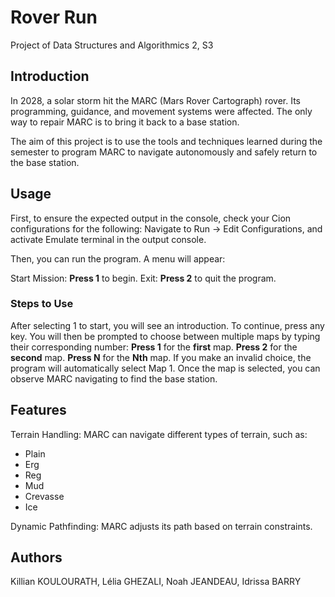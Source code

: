 # Rover Run
Project of Data Structures and Algorithmics 2, S3

## Introduction
In 2028, a solar storm hit the MARC (Mars Rover Cartograph) rover. Its programming, guidance, and movement systems were affected. The only way to repair MARC is to bring it back to a base station.

The aim of this project is to use the tools and techniques learned during the semester to program MARC to navigate autonomously and safely return to the base station.

## Usage
First, to ensure the expected output in the console, check your Cion configurations for the following:
Navigate to Run -> Edit Configurations, and activate Emulate terminal in the output console.

Then, you can run the program. A menu will appear:

Start Mission: **Press 1** to begin.
Exit: **Press 2** to quit the program.
### Steps to Use
After selecting 1 to start, you will see an introduction. To continue, press any key.
You will then be prompted to choose between multiple maps by typing their corresponding number:
**Press 1** for the **first** map.
**Press 2** for the **second** map.
**Press N** for the **Nth** map.
If you make an invalid choice, the program will automatically select Map 1.
Once the map is selected, you can observe MARC navigating to find the base station.

## Features
Terrain Handling: MARC can navigate different types of terrain, such as:

- Plain
- Erg
- Reg
- Mud
- Crevasse
- Ice

Dynamic Pathfinding: MARC adjusts its path based on terrain constraints.

## Authors
Killian KOULOURATH, Lélia GHEZALI, Noah JEANDEAU, Idrissa BARRY
